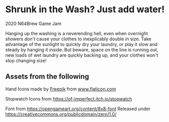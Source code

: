 # Shrunk in the Wash? Just add water!
2020 N64Brew Game Jam

Hanging up the washing is a neverending hell, even when overnight showers *don't* cause your clothes to inexplicably double in size.
Take advantage of the sunlight to quickly dry your laundry, or play it slow and steady by hanging it inside. But beware, space on the line is running out, new loads of wet laundry are quickly backing up, and your clothes won't stop changing size!

## Assets from the following
Hand Icons made by <a href="https://www.flaticon.com/authors/freepik" title="Freepik">Freepik</a> from <a href="https://www.flaticon.com/" title="Flaticon">www.flaticon.com</a></div>

Stopwatch Icons from https://of-imperfect.itch.io/stopwatch

Font from https://opengameart.org/content/8x8-font Released under https://creativecommons.org/publicdomain/zero/1.0/


